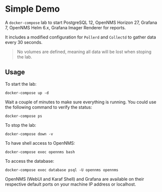 Simple Demo
====

A `docker-compose` lab to start PostgreSQL 12, OpenNMS Horizon 27, Grafana 7, OpenNMS Helm 6.x, Grafana Imager Renderer for reports.

It includes a modified configuration for `Pollerd` and `Collectd` to gather data every 30 seconds.

> No volumes are defined, meaning all data will be lost when stoping the lab.

## Usage

To start the lab:

```shell
docker-compose up -d
```

Wait a couple of minutes to make sure everything is running. You could use the following command to verify the status:

```shell
docker-compose ps
```

To stop the lab:

```shell
docker-compose down -v
```

To have shell access to OpenNMS:

```shell
docker-compose exec opennms bash
```

To access the database:

```shell
docker-compose exec database psql -U opennms opennms
```

OpenNMS (WebUI and Karaf Shell) and Grafana are available on their respective default ports on your machine IP address or localhost.

